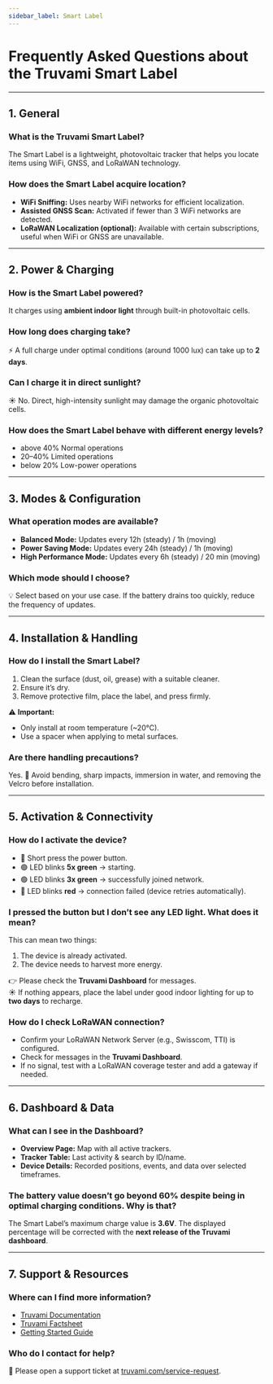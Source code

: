 ```yaml
---
sidebar_label: Smart Label
---
```


#  Frequently Asked Questions about the Truvami Smart Label

---


## 1. General

### What is the Truvami Smart Label?
The Smart Label is a lightweight, photovoltaic tracker that helps you locate items using WiFi, GNSS, and LoRaWAN technology.  

### How does the Smart Label acquire location? 
-  **WiFi Sniffing:** Uses nearby WiFi networks for efficient localization.  
-  **Assisted GNSS Scan:** Activated if fewer than 3 WiFi networks are detected.  
-  **LoRaWAN Localization (optional):** Available with certain subscriptions, useful when WiFi or GNSS are unavailable.  

---

##  2. Power & Charging

### How is the Smart Label powered? 
It charges using **ambient indoor light** through built-in photovoltaic cells.  

###  How long does charging take? 
⚡ A full charge under optimal conditions (around 1000 lux) can take up to **2 days**.  

###  Can I charge it in direct sunlight? 
☀ No. Direct, high-intensity sunlight may damage the organic photovoltaic cells.  

### How does the Smart Label behave with different energy levels?
- above 40% Normal operations  
- 20–40% Limited operations  
- below 20% Low-power operations  

---

## 3.  Modes & Configuration

###  What operation modes are available?
-  **Balanced Mode:** Updates every 12h (steady) / 1h (moving)  
-  **Power Saving Mode:** Updates every 24h (steady) / 1h (moving)  
-  **High Performance Mode:** Updates every 6h (steady) / 20 min (moving)  

###  Which mode should I choose?
💡 Select based on your use case. If the battery drains too quickly, reduce the frequency of updates.  

---

## 4. Installation & Handling

###  How do I install the Smart Label?  
1.  Clean the surface (dust, oil, grease) with a suitable cleaner.  
2.  Ensure it’s dry.  
3.  Remove protective film, place the label, and press firmly.  

⚠️ **Important:**  
- Only install at room temperature (~20°C).  
- Use a spacer when applying to metal surfaces.  

### Are there handling precautions?
Yes. 🚫 Avoid bending, sharp impacts, immersion in water, and removing the Velcro before installation.  

---

## 5.  Activation & Connectivity

### How do I activate the device?
- 🔘 Short press the power button.  
- 🟢 LED blinks **5x green** → starting.  
- 🟢 LED blinks **3x green** → successfully joined network.  
- 🔴 LED blinks **red** → connection failed (device retries automatically).  

###  I pressed the button but I don’t see any LED light. What does it mean?
This can mean two things:  
1. The device is already activated.  
2. The device needs to harvest more energy.  

👉 Please check the **Truvami Dashboard** for messages.  
☀️ If nothing appears, place the label under good indoor lighting for up to **two days** to recharge.  

###  How do I check LoRaWAN connection?
-  Confirm your LoRaWAN Network Server (e.g., Swisscom, TTI) is configured.  
-  Check for messages in the **Truvami Dashboard**.  
-  If no signal, test with a LoRaWAN coverage tester and add a gateway if needed.  

---

## 6. Dashboard & Data

### What can I see in the Dashboard?
- **Overview Page:** Map with all active trackers.  
- **Tracker Table:** Last activity & search by ID/name.  
- **Device Details:** Recorded positions, events, and data over selected timeframes.  

###  The battery value doesn’t go beyond 60% despite being in optimal charging conditions. Why is that? 
The Smart Label’s maximum charge value is **3.6V**. The displayed percentage will be corrected with the **next release of the Truvami dashboard**.  

---

## 7. Support & Resources

###  Where can I find more information? 
- [Truvami Documentation](https://docs.truvami.com/docs/welcome)  
- [Truvami Factsheet](https://truvami.com/wp-content/uploads/2024/09/truvami-smart-label-factsheet.pdf)  
- [Getting Started Guide](https://docs.truvami.com/docs/Getting-started/smart%20label/)  

### Who do I contact for help? 
💬 Please open a support ticket at [truvami.com/service-request](https://truvami.com/service-request).  
